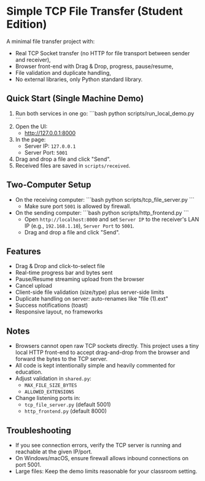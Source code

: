 # Simple TCP File Transfer (Student Edition)

A minimal file transfer project with:
- Real TCP Socket transfer (no HTTP for file transport between sender and receiver),
- Browser front-end with Drag & Drop, progress, pause/resume,
- File validation and duplicate handling,
- No external libraries, only Python standard library.

## Quick Start (Single Machine Demo)

1. Run both services in one go:
   \`\`\`bash
   python scripts/run_local_demo.py
   \`\`\`
2. Open the UI:
   - http://127.0.0.1:8000
3. In the page:
   - Server IP: `127.0.0.1`
   - Server Port: `5001`
4. Drag and drop a file and click "Send".
5. Received files are saved in `scripts/received`.

## Two-Computer Setup

- On the receiving computer:
  \`\`\`bash
  python scripts/tcp_file_server.py
  \`\`\`
  - Make sure port `5001` is allowed by firewall.
- On the sending computer:
  \`\`\`bash
  python scripts/http_frontend.py
  \`\`\`
  - Open `http://localhost:8000` and set `Server IP` to the receiver's LAN IP (e.g., `192.168.1.10`), `Server Port` to `5001`.
  - Drag and drop a file and click "Send".

## Features

- Drag & Drop and click-to-select file
- Real-time progress bar and bytes sent
- Pause/Resume streaming upload from the browser
- Cancel upload
- Client-side file validation (size/type) plus server-side limits
- Duplicate handling on server: auto-renames like "file (1).ext"
- Success notifications (toast)
- Responsive layout, no frameworks

## Notes

- Browsers cannot open raw TCP sockets directly. This project uses a tiny local HTTP front-end
  to accept drag-and-drop from the browser and forward the bytes to the TCP server.
- All code is kept intentionally simple and heavily commented for education.
- Adjust validation in `shared.py`:
  - `MAX_FILE_SIZE_BYTES`
  - `ALLOWED_EXTENSIONS`
- Change listening ports in:
  - `tcp_file_server.py` (default 5001)
  - `http_frontend.py` (default 8000)

## Troubleshooting

- If you see connection errors, verify the TCP server is running and reachable at the given IP/port.
- On Windows/macOS, ensure firewall allows inbound connections on port 5001.
- Large files: Keep the demo limits reasonable for your classroom setting.
